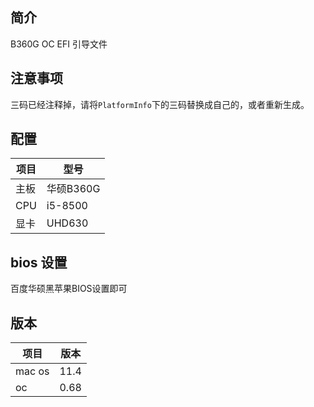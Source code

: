 ## 简介

B360G OC EFI 引导文件

## 注意事项

三码已经注释掉，请将`PlatformInfo`下的三码替换成自己的，或者重新生成。

## 配置

项目 | 型号
-- | --
主板 | 华硕B360G
CPU | i5-8500
显卡 | UHD630

## bios 设置

百度华硕黑苹果BIOS设置即可

## 版本

项目 | 版本
-- | --
mac os | 11.4
oc | 0.68